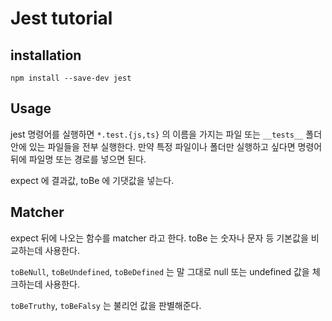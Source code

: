 # Jest tutorial

## installation
```angular2html
npm install --save-dev jest
```

## Usage

jest 명령어를 실행하면 `*.test.{js,ts}` 의 이름을 가지는 파일 또는 `__tests__` 폴더 안에 있는 파일들을 전부 실행한다.
만약 특정 파일이나 폴더만 실행하고 싶다면 명령어 뒤에 파일명 또는 경로를 넣으면 된다.

expect 에 결과값, toBe 에 기댓값을 넣는다.

## Matcher
expect 뒤에 나오는 함수를 matcher 라고 한다. toBe 는 숫자나 문자 등 기본값을 비교하는데 사용한다.

`toBeNull`, `toBeUndefined`, `toBeDefined` 는 말 그대로 null 또는 undefined 값을 체크하는데 사용한다.

`toBeTruthy`, `toBeFalsy` 는 불리언 값을 판별해준다.

